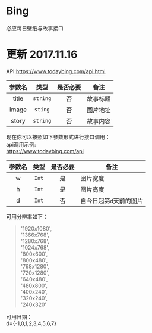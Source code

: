 # Bing
必应每日壁纸与故事接口
# 更新 2017.11.16
API:https://www.todaybing.com/api.html
<table>
<thead>
<tr>
<th align="center">参数名</th>
<th align="center">类型</th>
<th align="center">是否必要</th>
<th>备注</th>
</tr>
</thead>
<tbody>
<tr>
<td align="center">title</td>
<td align="center"><code>string</code></td>
<td align="center">否</td>
<td>故事标题</td>
</tr>
<tr>
<td align="center">image</td>
<td align="center"><code>sting</code></td>
<td align="center">否</td>
<td>图片地址</td>
</tr>
<tr>
<td align="center">story</td>
<td align="center"><code>string</code></td>
<td align="center">否</td>
<td>故事内容</td>
</tr>
</tbody>
</table>



现在你可以按照如下参数形式进行接口调用：<br>
api调用示例:<br>
https://www.todaybing.com/api
<br>
<table>
<thead>
<tr>
<th align="center">参数名</th>
<th align="center">类型</th>
<th align="center">是否必要</th>
<th>备注</th>
</tr>
</thead>
<tbody>
<tr>
<td align="center">w</td>
<td align="center"><code>Int</code></td>
<td align="center">是</td>
<td>图片宽度</td>
</tr>
<tr>
<td align="center">h</td>
<td align="center"><code>Int</code></td>
<td align="center">是</td>
<td>图片高度</td>
</tr>
<tr>
<td align="center">d</td>
<td align="center"><code>Int</code></td>
<td align="center">否</td>
<td>自今日起第<code>d</code>天前的图片</td>
</tr>
</tbody>
</table>
可用分辨率如下：
<blockquote><span class="pl-pds">'</span>1920x1080<span class="pl-pds">'</span>,<br>
<span class="pl-pds">'</span>1366x768<span class="pl-pds">'</span>,</br>
<span class="pl-pds">'</span>1280x768<span class="pl-pds">'</span>,<br>
<span class="pl-pds">'</span>1024x768<span class="pl-pds">'</span>,<br>
<span class="pl-pds">'</span>800x600<span class="pl-pds">'</span>,<br>
<span class="pl-pds">'</span>800x480<span class="pl-pds">'</span>,<br>
<span class="pl-pds">'</span>768x1280<span class="pl-pds">'</span>,<br>
<span class="pl-pds">'</span>720x1280<span class="pl-pds">'</span>,<br>
<span class="pl-pds">'</span>640x480<span class="pl-pds">'</span>,<br>
<span class="pl-pds">'</span>480x800<span class="pl-pds">'</span>,<br>
<span class="pl-pds">'</span>400x240<span class="pl-pds">'</span>,<br>
<span class="pl-pds">'</span>320x240<span class="pl-pds">'</span>,<br>
<span class="pl-pds">'</span>240x320<span class="pl-pds">'</span></blockquote>
可用日期：<br>
d={-1,0,1,2,3,4,5,6,7}
